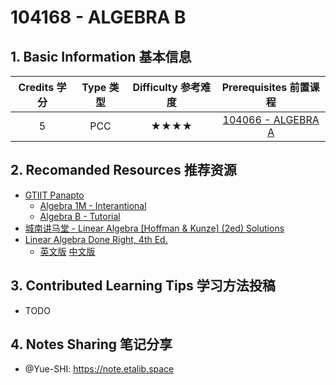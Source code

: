 # 104168 - ALGEBRA B

## 1. Basic Information 基本信息

| Credits 学分 | Type 类型 | Difficulty 参考难度 |      Prerequisites 前置课程      |
| :----------: | :-------: | :-----------------: | :------------------------------: |
|      5       |    PCC    |        ★★★★         | [104066 - ALGEBRA A](./alg-a.md) |

## 2. Recomanded Resources 推荐资源

-   [GTIIT Panapto](https://panopto.gtiit.edu.cn/Panopto/Pages/Home.aspx)
    -   [Algebra 1M - Interantional](https://panopto.gtiit.edu.cn/Panopto/Pages/Sessions/List.aspx#folderID=%22a3307669-8cf3-42dc-aa0e-ab8b00517416%22&view=1&maxResults=250&folderQuery=%22algebra%22)
    -   [Algebra B - Tutorial](https://panopto.gtiit.edu.cn/Panopto/Pages/Sessions/List.aspx#folderID=%2261b2ecec-427c-45d1-ab8f-adc0004c8f5a%22&maxResults=250)
-   [城南讲马堂 - Linear Algebra [Hoffman & Kunze] (2ed) Solutions](https://christangdt.home.blog/algebra/linear-algebra-hoffman-kunze-2ed/)
-   [Linear Algebra Done Right, 4th Ed.](https://linear.axler.net)
    -   [英文版](https://linear.axler.net/LADR4e.pdf) [中文版](https://linear.axler.net/LADR4eChinese.pdf)

## 3. Contributed Learning Tips 学习方法投稿

-   TODO

## 4. Notes Sharing 笔记分享

-   @Yue-SHI: <https://note.etalib.space>